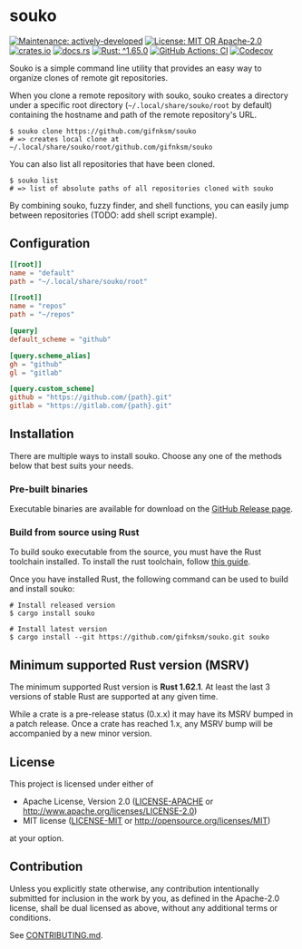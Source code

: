 <!-- cargo-sync-rdme title [[ -->
# souko
<!-- cargo-sync-rdme ]] -->
<!-- cargo-sync-rdme badge [[ -->
[![Maintenance: actively-developed](https://img.shields.io/badge/maintenance-actively--developed-brightgreen.svg?style=flat-square)](https://doc.rust-lang.org/cargo/reference/manifest.html#the-badges-section)
[![License: MIT OR Apache-2.0](https://img.shields.io/crates/l/souko.svg?style=flat-square)](#license)
[![crates.io](https://img.shields.io/crates/v/souko.svg?logo=rust&style=flat-square)](https://crates.io/crates/souko)
[![docs.rs](https://img.shields.io/docsrs/souko.svg?logo=docs.rs&style=flat-square)](https://docs.rs/souko)
[![Rust: ^1.65.0](https://img.shields.io/badge/rust-^1.65.0-93450a.svg?logo=rust&style=flat-square)](https://doc.rust-lang.org/cargo/reference/manifest.html#the-rust-version-field)
[![GitHub Actions: CI](https://img.shields.io/github/actions/workflow/status/gifnksm/souko/ci.yml.svg?label=CI&logo=github&style=flat-square)](https://github.com/gifnksm/souko/actions/workflows/ci.yml)
[![Codecov](https://img.shields.io/codecov/c/github/gifnksm/souko.svg?label=codecov&logo=codecov&style=flat-square)](https://codecov.io/gh/gifnksm/souko)
<!-- cargo-sync-rdme ]] -->

Souko is a simple command line utility that provides an easy way to organize clones of remote git repositories.

When you clone a remote repository with souko, souko creates a directory under a specific root directory (`~/.local/share/souko/root` by default) containing the hostname and path of the remote repository's URL.

```console
$ souko clone https://github.com/gifnksm/souko
# => creates local clone at ~/.local/share/souko/root/github.com/gifnksm/souko
```

You can also list all repositories that have been cloned.

```console
$ souko list
# => list of absolute paths of all repositories cloned with souko
```

By combining souko, fuzzy finder, and shell functions, you can easily jump between repositories (TODO: add shell script example).

## Configuration

```toml
[[root]]
name = "default"
path = "~/.local/share/souko/root"

[[root]]
name = "repos"
path = "~/repos"

[query]
default_scheme = "github"

[query.scheme_alias]
gh = "github"
gl = "gitlab"

[query.custom_scheme]
github = "https://github.com/{path}.git"
gitlab = "https://gitlab.com/{path}.git"

```

## Installation

There are multiple ways to install souko.
Choose any one of the methods below that best suits your needs.

### Pre-built binaries

Executable binaries are available for download on the [GitHub Release page].

[GitHub Release page]: https://github.com/gifnksm/souko/releases/

### Build from source using Rust

To build souko executable from the source, you must have the Rust toolchain installed.
To install the rust toolchain, follow [this guide](https://www.rust-lang.org/tools/install).

Once you have installed Rust, the following command can be used to build and install souko:

```console
# Install released version
$ cargo install souko

# Install latest version
$ cargo install --git https://github.com/gifnksm/souko.git souko
```

## Minimum supported Rust version (MSRV)

The minimum supported Rust version is **Rust 1.62.1**.
At least the last 3 versions of stable Rust are supported at any given time.

While a crate is a pre-release status (0.x.x) it may have its MSRV bumped in a patch release.
Once a crate has reached 1.x, any MSRV bump will be accompanied by a new minor version.

## License

This project is licensed under either of

* Apache License, Version 2.0
   ([LICENSE-APACHE](LICENSE-APACHE) or <http://www.apache.org/licenses/LICENSE-2.0>)
* MIT license
   ([LICENSE-MIT](LICENSE-MIT) or <http://opensource.org/licenses/MIT>)

at your option.

## Contribution

Unless you explicitly state otherwise, any contribution intentionally submitted
for inclusion in the work by you, as defined in the Apache-2.0 license, shall be
dual licensed as above, without any additional terms or conditions.

See [CONTRIBUTING.md](CONTRIBUTING.md).

